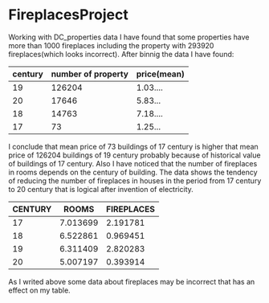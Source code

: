 # FireplacesProject
Working with DC_properties data I have found that some properties have more than 1000 fireplaces including the property with 293920 fireplaces(which looks incorrect).
After binnig the data I have found:

|century|number of property|price(mean)|
|---|---|---|
|19|126204|1.03....|
|20|17646| 5.83...|
 |18|               14763  |         7.18....|
 |17 |                 73    |       1.25...|
 
 I conclude that mean price of 73 buildings of 17 century is higher that mean price of 126204 buildings of 19 century probably because of historical value of buildings of 17 century. 
 Also I have noticed that the number of fireplaces in rooms depends on the century of building. The data shows the tendency of reducing the number of fireplaces in houses in the period from 17 century to 20 century that is logical after invention of electricity.
 
|CENTURY|ROOMS|FIREPLACES|
|---|---|---|
|17|	7.013699|	2.191781|
|18	|6.522861|	0.969451|
|19|	6.311409|	2.820283|
|20|	5.007197|	0.393914|

As I writed above some data about fireplaces may be incorrect that has an effect on my table. 
